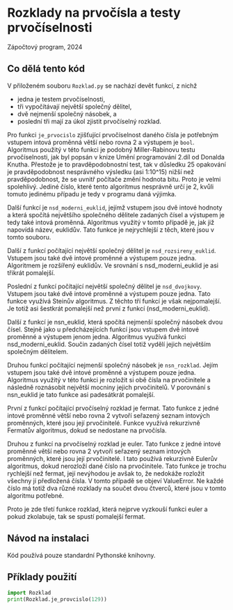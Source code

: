 # Rozklady na prvočísla a testy prvočíselnosti

Zápočtový program, 2024

## Co dělá tento kód

V přiloženém souboru `Rozklad.py` se nachází devět funkcí, z nichž

- jedna je testem  prvočíselnosti,
- tři vypočítávají největší společný dělitel,
- dvě nejmenší společný násobek, a
- poslední tři mají za úkol zjistit prvočíselný  rozklad.

Pro funkci `je_prvocislo` zjišťující prvočíselnost daného  čísla je potřebným vstupem intová proměnná větší nebo rovna 2 a výstupem je `bool`. Algoritmus použitý v této funkci je podobný Miller-Rabinovu  testu prvočíselnosti, jak byl popsán v knize Umění programování 2.díl od Donalda Knutha. Přestože je to pravděpodobnostní test, tak v důsledku  25 opakování je pravděpodobnost nesprávného výsledku (asi 1:10^15) nižší než pravděpodobnost, že se uvnitř počítače změní hodnota bitu. Proto je velmi spolehlivý. Jediné číslo, které tento algoritmus nesprávně určí  je 2, kvůli tomuto jedinému případu je tedy v programu daná výjimka.

Další funkcí je `nsd_moderni_euklid`, jejímž vstupem jsou  dvě intové hodnoty a která spočítá největšího společného dělitele  zadaných čísel a výstupem je tedy také intová proměnná. Algoritmus  využitý v tomto případě je, jak již napovídá název, euklidův. Tato  funkce je nejrychlejší z těch, které jsou v tomto souboru.

Další z funkcí počítající největší společný dělitel je  `nsd_rozsireny_euklid`. Vstupem jsou také dvě intové proměnné a výstupem  pouze jedna. Algoritmem je rozšířený euklidův. Ve srovnání s  nsd_moderni_euklid je asi třikrát pomalejší.

Poslední z funkcí počítající největší společný dělitel je  `nsd_dvojkovy`. Vstupem jsou také dvě intové proměnné a výstupem pouze  jedna. Tato funkce využívá Steinův algoritmus. Z těchto tří funkcí je  však nejpomalejší. Je totiž asi šestkrát pomalejší než první z funkcí  (nsd_moderni_euklid).

Další z funkcí je nsn_euklid, která spočítá nejmenší  společný násobek dvou čísel. Stejně jako u předcházejících funkcí jsou  vstupem dvě intové proměnné a výstupem jenom jedna. Algoritmus využívá  funkci nsd_moderni_euklid. Součin zadaných čísel totiž vydělí jejich  největším společným dělitelem.

Druhou funkcí počítající nejmenší společný násobek je  `nsn_rozklad`. Jejím vstupem jsou také dvě intové proměnné a výstupem  pouze jedna. Algoritmus využitý v této funkci je rozložit si obě čísla  na prvočinitele a následně roznásobit největší mocniny jejich  prvočinitelů. V porovnání s nsn_euklid je tato funkce asi padesátkrát  pomalejší.

První z funkcí počítající prvočíselný rozklad je fermat.  Tato funkce z jedné intové proměnné větší nebo rovna 2 vytvoří seřazený  seznam intových proměnných, které jsou její prvočinitelé. Funkce využívá  rekurzivně Fermatův algoritmus, dokud se nedostane na prvočísla.

Druhou z funkcí na prvočíselný rozklad je euler. Tato  funkce z jedné intové proměnné větší nebo rovna 2 vytvoří seřazený  seznam intových proměnných, které jsou její prvočinitelé. I tato používá  rekurzivně Eulerův algoritmus, dokud nerozloží dané číslo na  prvočinitele. Tato funkce je trochu rychlejší než fermat, její nevýhodou je avšak to, že nedokáže rozložit všechny jí předložená čísla. V tomto  případě se objeví ValueError. Ne každé číslo má totiž dva různé rozklady na součet dvou čtverců, které jsou v tomto algoritmu potřebné.

Proto je zde třetí funkce rozklad, která nejprve vyzkouší funkci euler a pokud zkolabuje, tak se spustí pomalejší fermat.

## Návod na instalaci

Kód používá pouze standardní Pythonské knihovny.

## Příklady použití

```python
import Rozklad
print(Rozklad.je_provcislo(129))

```
